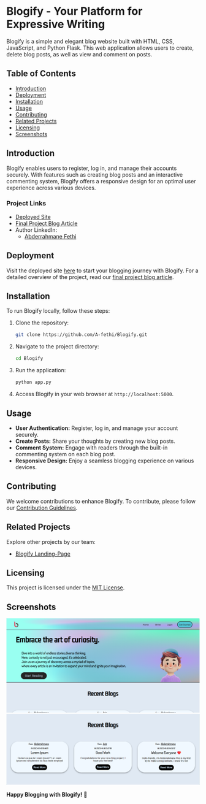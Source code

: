 # Blogify - Your Platform for Expressive Writing

Blogify is a simple and elegant blog website built with HTML, CSS, JavaScript, and Python Flask. This web application allows users to create, delete blog posts, as well as view and comment on posts.

## Table of Contents

- [Introduction](#introduction)
- [Deployment](#deployment)
- [Installation](#installation)
- [Usage](#usage)
- [Contributing](#contributing)
- [Related Projects](#related-projects)
- [Licensing](#licensing)
- [Screenshots](#screenshots)

## Introduction

Blogify enables users to register, log in, and manage their accounts securely. With features such as creating blog posts and an interactive commenting system, Blogify offers a responsive design for an optimal user experience across various devices.

### Project Links
- [Deployed Site](http://blog-ify.tech/)
- [Final Project Blog Article](#)
- Author LinkedIn:
  - [Abderrahmane Fethi](https://www.linkedin.com/in/abderrahmane-fethi/)

## Deployment

Visit the deployed site [here](http://blog-ify.tech/) to start your blogging journey with Blogify. For a detailed overview of the project, read our [final project blog article](#).

## Installation

To run Blogify locally, follow these steps:

1. Clone the repository:
    ```bash
    git clone https://github.com/A-fethi/Blogify.git
    ```

2. Navigate to the project directory:
    ```bash
    cd Blogify
    ```

3. Run the application:
    ```bash
    python app.py
    ```

4. Access Blogify in your web browser at `http://localhost:5000`.

## Usage

- **User Authentication:** Register, log in, and manage your account securely.
- **Create Posts:** Share your thoughts by creating new blog posts.
- **Comment System:** Engage with readers through the built-in commenting system on each blog post.
- **Responsive Design:** Enjoy a seamless blogging experience on various devices.

## Contributing

We welcome contributions to enhance Blogify. To contribute, please follow our [Contribution Guidelines](CONTRIBUTING.md).

## Related Projects

Explore other projects by our team:
- [Blogify Landing-Page](https://a-fethi.github.io/Blog-ify/)

## Licensing

This project is licensed under the [MIT License](LICENSE).

## Screenshots

![Homepage 1](screenshots/homepage.png)
![Homepage 2](screenshots/recentblogs.png)

<strong>Happy Blogging with Blogify!</strong> 🚀
